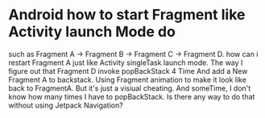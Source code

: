 
# Android how to start Fragment like Activity launch Mode do

such as Fragment A -> Fragment B -> Fragment C -> Fragment D.
how can i restart Fragment A just like Activity singleTask launch mode.
The way I figure out that Fragment D invoke popBackStack 4 Time And add a New Fragment A to backstack. Using Fragment animation to make it look like back to FragmentA. But it's just a visiual cheating.
And someTime, I don't know how many times I have to popBackStack.
Is there any way to do that without using Jetpack Navigation?

        